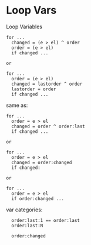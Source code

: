# Loop Vars

Loop Variables
```
for ...
  changed = (e > el) ^ order
  order = (e > el)
  if changed ...

or

for ...
  order = (e > el)
  changed = lastorder ^ order
  lastorder = order
  if changed ...

```
same as:
```
for ...
  order = e > el
  changed = order ^ order:last
  if changed ...

or

for ...
  order = e > el
  changed = order:changed
  if changed:

or

for ...
  order = e > el
  if order:changed ...

```

var categories:
```
  order:last:1 == order:last
  order:last:N

  order:changed
```
